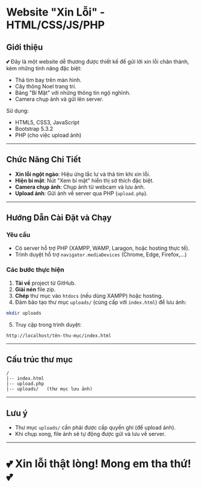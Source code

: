 # Website "Xin Lỗi" - HTML/CSS/JS/PHP

## Giới thiệu

💕 Đây là một website dễ thương được thiết kế để gửi lời xin lỗi chân thành, kèm những tính năng đặc biệt:
- Thả tim bay trên màn hình.
- Cây thông Noel trang trí.
- Bảng "Bí Mật" với những thông tin ngộ nghĩnh.
- Camera chụp ảnh và gửi lên server.

Sử dụng:
- HTML5, CSS3, JavaScript
- Bootstrap 5.3.2
- PHP (cho việc upload ảnh)

---

## Chức Năng Chi Tiết

- **Xin lỗi ngột ngào**: Hiệu ứng lắc lư và thả tim khi xin lỗi.
- **Hiện bí mật**: Nút "Xem bí mật" hiển thị sở thích đặc biệt.
- **Camera chụp ảnh**: Chụp ảnh từ webcam và lưu ảnh.
- **Upload ảnh**: Gửi ảnh về server qua PHP (`upload.php`).

---

## Hướng Dẫn Cài Đặt và Chạy

### Yêu cầu
- Có server hỗ trợ PHP (XAMPP, WAMP, Laragon, hoặc hosting thực tế).
- Trình duyệt hỗ trợ `navigator.mediaDevices` (Chrome, Edge, Firefox,...)

### Các bước thực hiện

1. **Tải về** project từ GitHub.
2. **Giải nén** file zip.
3. **Chép** thư mục vào `htdocs` (nếu dùng XAMPP) hoặc hosting.
4. Đảm bảo tạo thư mục `uploads/` (cùng cấp với `index.html`) để lưu ảnh:

```bash
mkdir uploads
```

5. Truy cập trong trình duyệt:

```
http://localhost/tên-thu-mục/index.html
```

---

## Cấu trúc thư mục

```
/
|-- index.html
|-- upload.php
|-- uploads/   (thư mục lưu ảnh)
```

---

## Lưu ý

- Thư mục `uploads/` cần phải được cấp quyền ghi (để upload ảnh).
- Khi chụp xong, file ảnh sẽ tự động được gửi và lưu về server.

---

# 💕 Xin lỗi thật lòng! Mong em tha thứ! 💕
